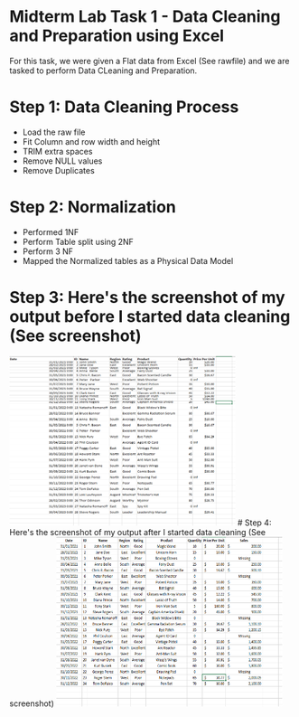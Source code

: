 # Midterm Lab Task 1 - Data Cleaning and Preparation using Excel
For this task, we were given a Flat data from Excel (See rawfile) and we are tasked to perform Data CLeaning and Preparation.
# Step 1: Data Cleaning Process
- Load the raw file
- Fit Column and row width and height
- TRIM extra spaces
- Remove NULL values
- Remove Duplicates
# Step 2: Normalization
- Performed 1NF
- Perform Table split using 2NF
- Perform 3 NF
- Mapped the Normalized tables as a Physical Data Model
# Step 3: Here's the screenshot of my output before I started data cleaning (See screenshot)
<img src="images/before.png" alt="Alt Text" width="400" height="300">
# Step 4: Here's the screenshot of my output after I started data cleaning (See screenshot)
<img src="images/after.png" alt="Alt Text" width="400" height="300">


